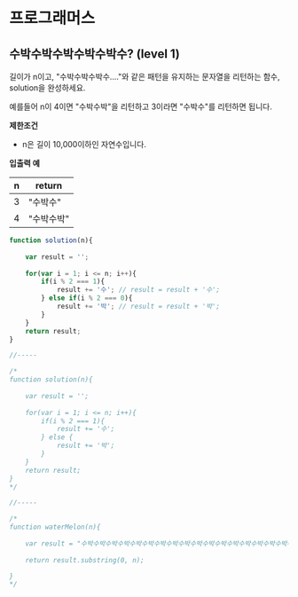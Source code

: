 # 프로그래머스



## 수박수박수박수박수박수? (level 1)

길이가 n이고, "수박수박수박수...."와 같은 패턴을 유지하는 문자열을 리턴하는 함수, solution을 완성하세요.

예를들어 n이 4이면 "수박수박"을 리턴하고 3이라면 "수박수"를 리턴하면 됩니다.



**제한조건**

* n은 길이 10,000이하인 자연수입니다.



**입출력 예**

| n    | return     |
| ---- | ---------- |
| 3    | "수박수"   |
| 4    | "수박수박" |

 

```javascript
function solution(n){
    
    var result = '';
    
    for(var i = 1; i <= n; i++){
        if(i % 2 === 1){
            result += '수'; // result = result + '수';
        } else if(i % 2 === 0){
            result += '박'; // result = result + '박';
        }
    }
    return result;
}

//-----

/*
function solution(n){
    
    var result = '';
    
    for(var i = 1; i <= n; i++){
        if(i % 2 === 1){
            result += '수';
        } else {
            result += '박';
        }
    }
    return result;
}
*/

//-----

/*
function waterMelon(n){
    
	var result = "수박수박수박수박수박수박수박수박수박수박수박수박수박수박수박수박수박수박수박수박수박수박수박수박수박수박수박수박수박수박수박수박"
    
    return result.substring(0, n);

}
*/
```

